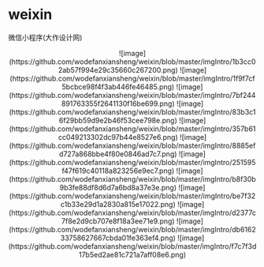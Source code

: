 # weixin
微信小程序(大作设计网)
<div align=center>
![image](https://github.com/wodefanxiansheng/weixin/blob/master/imgIntro/1b3cc02ab57f994e29c35660c267200.png)
![image](https://github.com/wodefanxiansheng/weixin/blob/master/imgIntro/1f9f7cf5bcbce98f4f3ab446fe46485.png)
![image](https://github.com/wodefanxiansheng/weixin/blob/master/imgIntro/7bf244891763355f2641130f16be699.png)
![image](https://github.com/wodefanxiansheng/weixin/blob/master/imgIntro/83b3c16f29bb59d9e2b46f53cee798e.png)
![image](https://github.com/wodefanxiansheng/weixin/blob/master/imgIntro/357b61cc049213302dc97b44e8527e6.png)
![image](https://github.com/wodefanxiansheng/weixin/blob/master/imgIntro/8885efd727a868bbe4f80e0846ad7c7.png)
![image](https://github.com/wodefanxiansheng/weixin/blob/master/imgIntro/251595f47f619c40118a823256e9ec7.png)
![image](https://github.com/wodefanxiansheng/weixin/blob/master/imgIntro/b8f30b9b3fe88df8d6d7a6bd8a37e3e.png)
![image](https://github.com/wodefanxiansheng/weixin/blob/master/imgIntro/be7f32c1b33e29d1a2830a815e17022.png)
![image](https://github.com/wodefanxiansheng/weixin/blob/master/imgIntro/d2377c7f8e2d9cb707e8f18a3ee71e9.png)
![image](https://github.com/wodefanxiansheng/weixin/blob/master/imgIntro/db616233758627667cbda01fe363ef4.png)
![image](https://github.com/wodefanxiansheng/weixin/blob/master/imgIntro/f7c7f3d17b5ed2ae81c721a7aff08e6.png)















































